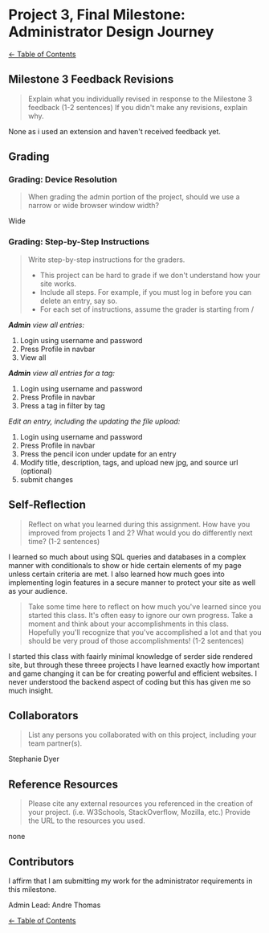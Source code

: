 # Project 3, Final Milestone: **Administrator** Design Journey

[← Table of Contents](../design-journey.md)


## Milestone 3 Feedback Revisions
> Explain what you individually revised in response to the Milestone 3 feedback (1-2 sentences)
> If you didn't make any revisions, explain why.

None as i used an extension and haven't received feedback yet.


## Grading

### Grading: Device Resolution
> When grading the admin portion of the project, should we use a narrow or wide browser window width?

Wide


### Grading: Step-by-Step Instructions
> Write step-by-step instructions for the graders.
>
> - This project can be hard to grade if we don't understand how your site works.
> - Include all steps. For example, if you must log in before you can delete an entry, say so.
> - For each set of instructions, assume the grader is starting from /

_**Admin** view all entries:_
1. Login using username and password
2. Press Profile in navbar
3. View all

_**Admin** view all entries for a tag:_

1. Login using username and password
2. Press Profile in navbar
3. Press a tag in filter by tag

_Edit an entry, including the updating the file upload:_

1. Login using username and password
2. Press Profile in navbar
3. Press the pencil icon under update for an entry
4. Modify title, description, tags, and upload new jpg, and source url (optional)
5. submit changes 

## Self-Reflection
> Reflect on what you learned during this assignment.
> How have you improved from projects 1 and 2?
> What would you do differently next time? (1-2 sentences)

I learned so much about using SQL queries and databases in a complex manner with conditionals to show or hide certain elements of my page unless certain criteria are met. I also learned how much goes into implementing login features in a secure manner to protect your site as well as your audience.


> Take some time here to reflect on how much you've learned since you started this class. It's often easy to ignore our own progress. Take a moment and think about your accomplishments in this class. Hopefully you'll recognize that you've accomplished a lot and that you should be very proud of those accomplishments! (1-2 sentences)

I started this class with faairly minimal knowledge of serder side rendered site, but through these threee projects I have learned exactly how important and game changing it can be for creating powerful and efficient websites. I never understood the backend aspect of coding but this has given me so much insight.


## Collaborators
> List any persons you collaborated with on this project, including your team partner(s).

Stephanie Dyer


## Reference Resources
> Please cite any external resources you referenced in the creation of your project.
> (i.e. W3Schools, StackOverflow, Mozilla, etc.)
> Provide the URL to the resources you used.

none


## Contributors

I affirm that I am submitting my work for the administrator requirements in this milestone.

Admin Lead: Andre Thomas


[← Table of Contents](../design-journey.md)
